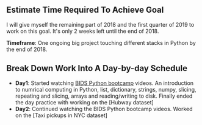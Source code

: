 ## Estimate Time Required To Achieve Goal

I will give myself the remaining part of 2018 and the first quarter of 2019 to work on this goal. It's only 2 weeks left until the end of 2018. 

**Timeframe**: One ongoing big project touching different stacks in Python by the end of 2018.

## Break Down Work Into A Day-by-day Schedule

* **Day1**: Started watching [BIDS Python bootcamp] videos. An introduction to numrical computing in Python, list, dictionary, strings, numpy, slicing, repeating and slicing, arrays and reading/writing to disk. Finally ended the day practice with working on the [Hubway dataset]
* **Day2**: Continued watching the BIDS Python bootcamp videos. Worked on the [Taxi pickups in NYC dataset]


[BIDS Python bootcamp]: https://bids.berkeley.edu/news/python-boot-camp-fall-2016-training-videos-available-online
[Pandas Plotting Documentation]:http://pandas.pydata.org/pandas-docs/version/0.18.1/visualization.html
